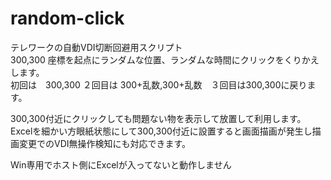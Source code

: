# random-click
テレワークの自動VDI切断回避用スクリプト  
300,300 座標を起点にランダムな位置、ランダムな時間にクリックをくりかえします。  
初回は　300,300 ２回目は 300+乱数,300+乱数　３回目は300,300に戻ります。  
  
300,300付近にクリックしても問題ない物を表示して放置して利用します。  
Excelを細かい方眼紙状態にして300,300付近に設置すると画面描画が発生し描画変更でのVDI無操作検知にも対応できます。  
  
Win専用でホスト側にExcelが入ってないと動作しません  
